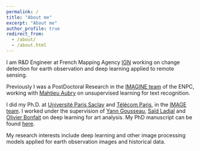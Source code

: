 ```yaml
---
permalink: /
title: "About me"
excerpt: "About me"
author_profile: true
redirect_from:
  - /about/
  - /about.html
---
```


I am R&D Engineer at French Mapping Agency [IGN](https://www.ign.fr/) working on change detection for earth observation and deep learning applied to remote sensing. 

Previously I was a PostDoctoral Research in the [IMAGINE team](https://imagine-lab.enpc.fr/) of the ENPC, working with [Mahtieu Aubry](https://imagine.enpc.fr/~aubrym/) on unsupervised learning for text recognition.

I did my Ph.D. at [Université Paris Saclay](https://www.universite-paris-saclay.fr/) and [Télécom Paris](https://www.telecom-paris.fr/), in the [IMAGE team](https://www.telecom-paris.fr/fr/recherche/laboratoires/laboratoire-traitement-et-communication-de-linformation-ltci/les-equipes-de-recherche/image-modelisation-analyse-geometrie-synthese-images/personnes). I worked under the supervision of [Yann Gousseau](https://gousseau.wp.imt.fr/), [Saïd Ladjal](https://perso.telecom-paristech.fr/ladjal/) and [Olivier Bonfait](http://tristan.u-bourgogne.fr/CGC/chercheurs/Bonfait/Olivier_Bonfait.html) on deep learning for art analysis. 
My PhD manuscript can be found [here](https://theses.hal.science/tel-03227373).


My research interests include deep learning and other image processing models applied for earth observation images and historical data.
